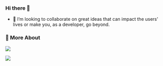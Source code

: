 ### Hi there 👋

- 👯 I’m looking to collaborate on great ideas that can impact the users’ lives or make you, as a developer, go beyond.

### 💼 More About
<a href="https://github.com/anuraghazra/github-readme-stats">
  <img align="center" src="https://github-readme-stats.vercel.app/api?username=luccasmf&show_icons=true&theme=radical" />
</a>
<p />
<p />
<a href="https://github.com/anuraghazra/github-readme-stats">
  <img align="center" src="https://github-readme-stats.vercel.app/api/top-langs/?username=luccasmf&layout=compact" />
</a>
